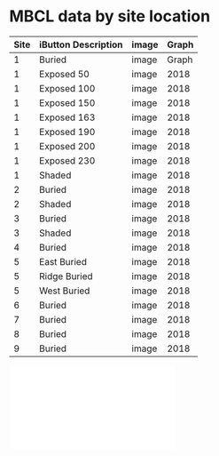 # MBCL data by site location

| Site | iButton Description | image | Graph |
|-----|-----|-----|-----|
| 1 | Buried | image | Graph | 
| 1 | Exposed 50 | image | 2018 | 
| 1 | Exposed 100 | image | 2018 | 
| 1 | Exposed 150 | image | 2018 | 
| 1 | Exposed 163 | image | 2018 | 
| 1 | Exposed 190 | image | 2018 | 
| 1 | Exposed 200 | image | 2018 | 
| 1 | Exposed 230 | image | 2018 | 
| 1 | Shaded | image | 2018 | 
| 2 | Buried | image | 2018 | 
| 2 | Shaded | image | 2018 | 
| 3 | Buried | image | 2018 | 
| 3 | Shaded | image | 2018 | 
| 4 | Buried | image | 2018 | 
| 5 | East Buried | image | 2018 | 
| 5 | Ridge Buried | image | 2018 | 
| 5 | West Buried | image | 2018 | 
| 6 | Buried | image | 2018 | 
| 7 | Buried | image | 2018 | 
| 8 | Buried | image | 2018 | 
| 9 | Buried | image | 2018 |

![iButton1](./figures/html/1_buried/1_buried.html "iButton1")

